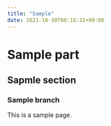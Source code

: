 ```yaml
---
title: "Sample"
date: 2021-10-30T00:18:21+09:00
---
```


# Sample part

## Sapmle section

### Sample branch

This is a sample page.
